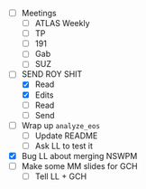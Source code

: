 - [ ] Meetings
  - [ ] ATLAS Weekly
  - [ ] TP
  - [ ] 191
  - [ ] Gab
  - [ ] SUZ
- [ ] SEND ROY SHIT
  - [x] Read
  - [x] Edits
  - [ ] Read
  - [ ] Send
- [ ] Wrap up `analyze_eos`
  - [ ] Update README
  - [ ] Ask LL to test it
- [x] Bug LL about merging NSWPM
- [ ] Make some MM slides for GCH
  - [ ] Tell LL + GCH
